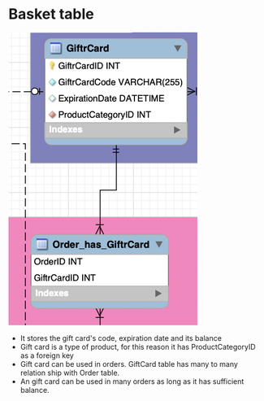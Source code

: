 # Basket table

![Gift Card Table](../images/giftcard.png)

- It stores the gift card's code, expiration date and its balance
- Gift card is a type of product, for this reason it has ProductCategoryID as a foreign key
- Gift card can be used in orders. GiftCard table has many to many relation ship with Order table.
- An gift card can be used in many orders as long as it has sufficient balance.
